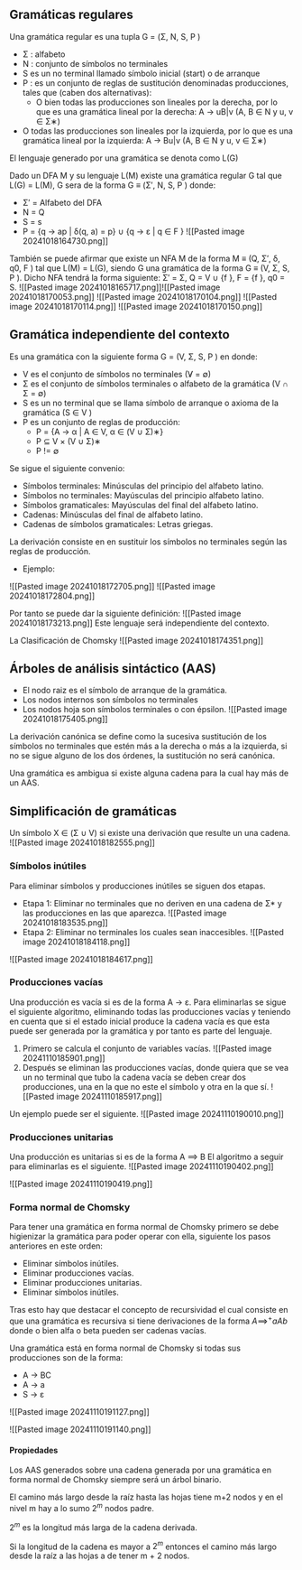 ## Gramáticas regulares
Una gramática regular es una tupla G = (Σ, N, S, P )
+ Σ : alfabeto
+ N : conjunto de símbolos no terminales
+ S es un no terminal llamado símbolo inicial (start) o de arranque
+ P : es un conjunto de reglas de sustitución denominadas producciones, tales que (caben dos alternativas):
	+ O bien todas las producciones son lineales por la derecha, por lo que es una gramática lineal por la derecha:
			A → uB|v (A, B ∈ N y u, v ∈ Σ∗)
 + O todas las producciones son lineales por la izquierda, por lo que es una gramática lineal por la izquierda:
			A → Bu|v (A, B ∈ N y u, v ∈ Σ∗)

El lenguaje generado por una gramática se denota como L(G)

Dado un DFA M y su lenguaje L(M) existe una gramática regular G tal que L(G) = L(M), G sera de la forma G ≡ (Σ′, N, S, P ) donde:
+ Σ′ = Alfabeto del DFA
+ N = Q
+ S = s
+ P = {q → ap | δ(q, a) = p} ∪ {q → ε | q ∈ F }
![[Pasted image 20241018164730.png]]

También se puede afirmar que existe un NFA M de la forma M ≡ (Q, Σ′, δ, q0, F ) tal que L(M) = L(G), siendo G una gramática de la forma G ≡ (V, Σ, S, P ). Dicho NFA tendrá la forma siguiente: Σ′ = Σ, Q = V ∪ {f }, F = {f }, q0 = S.
![[Pasted image 20241018165717.png]]![[Pasted image 20241018170053.png]]
![[Pasted image 20241018170104.png]]
![[Pasted image 20241018170114.png]]
![[Pasted image 20241018170150.png]]
## Gramática independiente del contexto
Es una gramática con la siguiente forma G = (V, Σ, S, P )
en donde:
+ V es el conjunto de símbolos no terminales (V̸ = ∅)
+ Σ es el conjunto de símbolos terminales o alfabeto de la gramática (V ∩ Σ = ∅)
+ S es un no terminal que se llama símbolo de arranque o axioma de la gramática (S ∈ V )
+ P es un conjunto de reglas de producción:
	+ P = {A → α | A ∈ V, α ∈ (V ∪ Σ)∗}
	+ P ⊆ V × (V ∪ Σ)∗
	+ P != ∅

Se sigue el siguiente convenio:
+ Símbolos terminales: Minúsculas del principio del alfabeto latino.
+ Símbolos no terminales: Mayúsculas del principio alfabeto latino.
+ Símbolos gramaticales: Mayúsculas del final del alfabeto latino.
+ Cadenas: Minúsculas del final de alfabeto latino.
+ Cadenas de símbolos gramaticales: Letras griegas.

La derivación consiste en en sustituir los símbolos no terminales según las reglas de producción.

+ Ejemplo:

![[Pasted image 20241018172705.png]]
![[Pasted image 20241018172804.png]]

Por tanto se puede dar la siguiente definición:
![[Pasted image 20241018173213.png]]
Este lenguaje será independiente del contexto.

La Clasificación de Chomsky
![[Pasted image 20241018174351.png]]
## Árboles de análisis sintáctico (AAS)
+ El nodo raiz es el símbolo de arranque de la gramática.
+ Los nodos internos son símbolos no terminales
+ Los nodos hoja son símbolos terminales o con épsilon.
![[Pasted image 20241018175405.png]]

La derivación canónica se define como la sucesiva sustitución de los símbolos no terminales que estén más a la derecha o más a la izquierda, si no se sigue alguno de los dos órdenes, la sustitución no será canónica.


Una gramática es ambigua si existe alguna cadena para la cual hay más de un AAS.
## Simplificación de gramáticas
Un símbolo X ∈ (Σ ∪ V) si existe una derivación que resulte un una cadena.
![[Pasted image 20241018182555.png]]

### Símbolos inútiles
Para eliminar símbolos y producciones inútiles se siguen dos etapas.
+ Etapa 1: Eliminar no terminales que no deriven en una cadena de Σ* y las producciones en las que aparezca.
![[Pasted image 20241018183535.png]]
+ Etapa 2: Eliminar no terminales los cuales sean inaccesibles.
![[Pasted image 20241018184118.png]]

![[Pasted image 20241018184617.png]]

### Producciones vacías
Una producción es vacía si es de la forma A → ε.
Para eliminarlas se sigue el siguiente algoritmo, eliminando todas las producciones vacías y teniendo en cuenta que si el estado inicial produce la cadena vacía es que esta puede ser generada por la gramática y por tanto es parte del lenguaje.
1. Primero se calcula el conjunto de variables vacías.
![[Pasted image 20241110185901.png]]
2. Después se eliminan las producciones vacías, donde quiera que se vea un no terminal que tubo la cadena vacía se deben crear dos producciones, una en la que no este el símbolo y otra en la que sí.
![[Pasted image 20241110185917.png]]

Un ejemplo puede ser el siguiente.
![[Pasted image 20241110190010.png]]

### Producciones unitarias
Una producción es unitarias si es de la forma A $\implies$ B
El algoritmo a seguir para eliminarlas es el siguiente.
![[Pasted image 20241110190402.png]]

![[Pasted image 20241110190419.png]]

### Forma normal de Chomsky
Para tener una gramática en forma normal de Chomsky primero se debe higienizar la gramática para poder operar con ella, siguiente los pasos anteriores en este orden:
+ Eliminar símbolos inútiles.
+ Eliminar producciones vacías.
+ Eliminar producciones unitarias.
+ Eliminar símbolos inútiles.

Tras esto hay que destacar el concepto de recursividad el cual consiste en que una gramática es recursiva si tiene derivaciones de la forma 
$A\implies^+aAb$ donde o bien alfa o beta pueden ser cadenas vacías.

Una gramática está en forma normal de Chomsky si todas sus producciones son de la forma:
+ A → BC 
+ A → a 
+ S → ε

![[Pasted image 20241110191127.png]]

![[Pasted image 20241110191140.png]]

#### Propiedades
Los AAS generados sobre una cadena generada por una gramática en forma normal de Chomsky siempre será un árbol binario.

El camino más largo desde la raíz hasta las hojas tiene m+2 nodos y en el nivel m hay a lo sumo 2$^m$ nodos padre.

$2^m$ es la longitud más larga de la cadena derivada.

Si la longitud de la cadena es mayor a $2^m$ entonces el camino más largo desde la raíz a las hojas a de tener m + 2 nodos.

